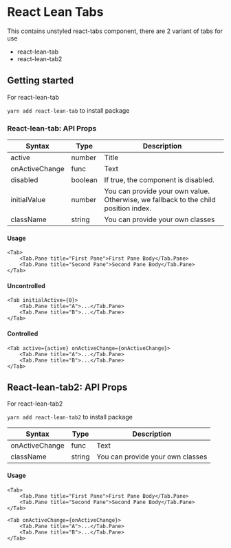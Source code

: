 # React Lean Tabs

This contains unstyled react-tabs component, there are 2 variant of tabs for use

-   react-lean-tab
-   react-lean-tab2

## Getting started

For react-lean-tab

`yarn add react-lean-tab` to install package

### React-lean-tab: API Props

| Syntax         | Type    | Description                                                                         |
| -------------- | ------- | ----------------------------------------------------------------------------------- |
| active         | number  | Title                                                                               |
| onActiveChange | func    | Text                                                                                |
| disabled       | boolean | If true, the component is disabled.                                                 |
| initialValue   | number  | You can provide your own value. Otherwise, we fallback to the child position index. |
| className      | string  | You can provide your own classes                                                    |

#### Usage

```tsx
<Tab>
	<Tab.Pane title="First Pane">First Pane Body</Tab.Pane>
	<Tab.Pane title="Second Pane">Second Pane Body</Tab.Pane>
</Tab>
```

#### Uncontrolled

```tsx
<Tab initialActive={0}>
	<Tab.Pane title="A">...</Tab.Pane>
	<Tab.Pane title="B">...</Tab.Pane>
</Tab>
```

#### Controlled

```tsx
<Tab active={active} onActiveChange={onActiveChange}>
	<Tab.Pane title="A">...</Tab.Pane>
	<Tab.Pane title="B">...</Tab.Pane>
</Tab>
```

## React-lean-tab2: API Props

For react-lean-tab2

`yarn add react-lean-tab2` to install package

| Syntax         | Type   | Description                      |
| -------------- | ------ | -------------------------------- |
| onActiveChange | func   | Text                             |
| className      | string | You can provide your own classes |

#### Usage

```tsx
<Tab>
	<Tab.Pane title="First Pane">First Pane Body</Tab.Pane>
	<Tab.Pane title="Second Pane">Second Pane Body</Tab.Pane>
</Tab>
```

```tsx
<Tab onActiveChange={onActiveChange}>
	<Tab.Pane title="A">...</Tab.Pane>
	<Tab.Pane title="B">...</Tab.Pane>
</Tab>
```
